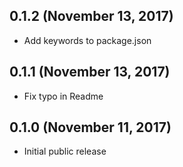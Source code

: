 ## 0.1.2 (November 13, 2017)

- Add keywords to package.json


## 0.1.1 (November 13, 2017)

- Fix typo in Readme


## 0.1.0 (November 11, 2017)

- Initial public release
